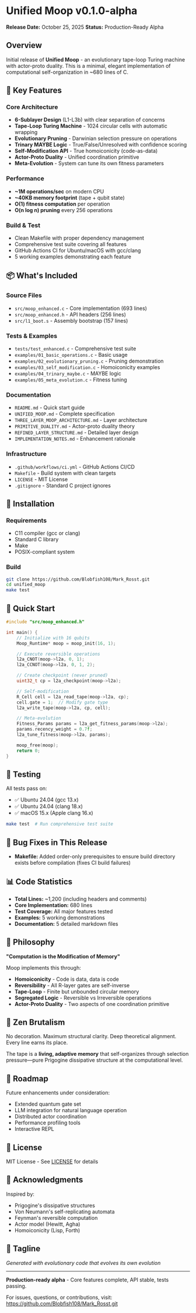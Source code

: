 # Unified Moop v0.1.0-alpha

**Release Date:** October 25, 2025
**Status:** Production-Ready Alpha

## Overview

Initial release of **Unified Moop** - an evolutionary tape-loop Turing machine with actor-proto duality. This is a minimal, elegant implementation of computational self-organization in ~680 lines of C.

## 🎯 Key Features

### Core Architecture
- **6-Sublayer Design** (L1-L3b) with clear separation of concerns
- **Tape-Loop Turing Machine** - 1024 circular cells with automatic wrapping
- **Evolutionary Pruning** - Darwinian selection pressure on operations
- **Trinary MAYBE Logic** - True/False/Unresolved with confidence scoring
- **Self-Modification API** - True homoiconicity (code-as-data)
- **Actor-Proto Duality** - Unified coordination primitive
- **Meta-Evolution** - System can tune its own fitness parameters

### Performance
- **~1M operations/sec** on modern CPU
- **~40KB memory footprint** (tape + qubit state)
- **O(1) fitness computation** per operation
- **O(n log n) pruning** every 256 operations

### Build & Test
- Clean Makefile with proper dependency management
- Comprehensive test suite covering all features
- GitHub Actions CI for Ubuntu/macOS with gcc/clang
- 5 working examples demonstrating each feature

## 📦 What's Included

### Source Files
- `src/moop_enhanced.c` - Core implementation (693 lines)
- `src/moop_enhanced.h` - API headers (256 lines)
- `src/l1_boot.s` - Assembly bootstrap (157 lines)

### Tests & Examples
- `tests/test_enhanced.c` - Comprehensive test suite
- `examples/01_basic_operations.c` - Basic usage
- `examples/02_evolutionary_pruning.c` - Pruning demonstration
- `examples/03_self_modification.c` - Homoiconicity examples
- `examples/04_trinary_maybe.c` - MAYBE logic
- `examples/05_meta_evolution.c` - Fitness tuning

### Documentation
- `README.md` - Quick start guide
- `UNIFIED_MOOP.md` - Complete specification
- `THREE_LAYER_MOOP_ARCHITECTURE.md` - Layer architecture
- `PRIMITIVE_DUALITY.md` - Actor-proto duality theory
- `REFINED_LAYER_STRUCTURE.md` - Detailed layer design
- `IMPLEMENTATION_NOTES.md` - Enhancement rationale

### Infrastructure
- `.github/workflows/ci.yml` - GitHub Actions CI/CD
- `Makefile` - Build system with clean targets
- `LICENSE` - MIT License
- `.gitignore` - Standard C project ignores

## 🔧 Installation

### Requirements
- C11 compiler (gcc or clang)
- Standard C library
- Make
- POSIX-compliant system

### Build
```bash
git clone https://github.com/Blobfish108/Mark_Rosst.git
cd unified_moop
make test
```

## 🚀 Quick Start

```c
#include "src/moop_enhanced.h"

int main() {
    // Initialize with 16 qubits
    Moop_Runtime* moop = moop_init(16, 1);

    // Execute reversible operations
    l2a_CNOT(moop->l2a, 0, 1);
    l2a_CCNOT(moop->l2a, 0, 1, 2);

    // Create checkpoint (never pruned)
    uint32_t cp = l2a_checkpoint(moop->l2a);

    // Self-modification
    R_Cell cell = l2a_read_tape(moop->l2a, cp);
    cell.gate = 1;  // Modify gate type
    l2a_write_tape(moop->l2a, cp, cell);

    // Meta-evolution
    Fitness_Params params = l2a_get_fitness_params(moop->l2a);
    params.recency_weight = 0.7f;
    l2a_tune_fitness(moop->l2a, params);

    moop_free(moop);
    return 0;
}
```

## 🧪 Testing

All tests pass on:
- ✅ Ubuntu 24.04 (gcc 13.x)
- ✅ Ubuntu 24.04 (clang 18.x)
- ✅ macOS 15.x (Apple clang 16.x)

```bash
make test  # Run comprehensive test suite
```

## 🐛 Bug Fixes in This Release

- **Makefile:** Added order-only prerequisites to ensure build directory exists before compilation (fixes CI build failures)

## 📊 Code Statistics

- **Total Lines:** ~1,200 (including headers and comments)
- **Core Implementation:** 680 lines
- **Test Coverage:** All major features tested
- **Examples:** 5 working demonstrations
- **Documentation:** 5 detailed markdown files

## 🎨 Philosophy

**"Computation is the Modification of Memory"**

Moop implements this through:
- **Homoiconicity** - Code is data, data is code
- **Reversibility** - All R-layer gates are self-inverse
- **Tape-Loop** - Finite but unbounded circular memory
- **Segregated Logic** - Reversible vs Irreversible operations
- **Actor-Proto Duality** - Two aspects of one coordination primitive

## 🌟 Zen Brutalism

No decoration. Maximum structural clarity. Deep theoretical alignment.
Every line earns its place.

The tape is a **living, adaptive memory** that self-organizes through selection pressure—pure Prigogine dissipative structure at the computational level.

## 🔮 Roadmap

Future enhancements under consideration:
- Extended quantum gate set
- LLM integration for natural language operation
- Distributed actor coordination
- Performance profiling tools
- Interactive REPL

## 📄 License

MIT License - See [LICENSE](LICENSE) for details

## 🙏 Acknowledgments

Inspired by:
- Prigogine's dissipative structures
- Von Neumann's self-replicating automata
- Feynman's reversible computation
- Actor model (Hewitt, Agha)
- Homoiconicity (Lisp, Forth)

## 🦎 Tagline

*Generated with evolutionary code that evolves its own evolution*

---

**Production-ready alpha** - Core features complete, API stable, tests passing.

For issues, questions, or contributions, visit:
https://github.com/Blobfish108/Mark_Rosst.git

